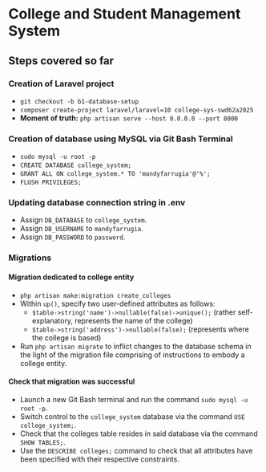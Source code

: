 # College and Student Management System 
## Steps covered so far

### Creation of Laravel project
- ```git checkout -b b1-database-setup```
- ```composer create-project laravel/laravel=10 college-sys-swd62a2025```
- **Moment of truth:** ```php artisan serve --host 0.0.0.0 --port 8000```

### Creation of database using MySQL via Git Bash Terminal
- ```sudo mysql -u root -p```
- ```CREATE DATABASE college_system;```
- ```GRANT ALL ON college_system.* TO 'mandyfarrugia'@'%';```
- ```FLUSH PRIVILEGES;```

### Updating database connection string in .env
- Assign ```DB_DATABASE``` to ```college_system```.
- Assign ```DB_USERNAME``` to ```mandyfarrugia```.
- Assign ```DB_PASSWORD``` to ```password```.

### Migrations
#### Migration dedicated to college entity
- ```php artisan make:migration create_colleges```
- Within ```up()```, specify two user-defined attributes as follows:
    - ```$table->string('name')->nullable(false)->unique();``` (rather self-explanatory, represents the name of the college)
    - ```$table->string('address')->nullable(false);``` (represents where the college is based)
- Run ```php artisan migrate``` to inflict changes to the database schema in the light of the migration file comprising of instructions to embody a college entity.

#### Check that migration was successful
- Launch a new Git Bash terminal and run the command ```sudo mysql -u root -p```.
- Switch control to the ```college_system``` database via the command ```USE college_system;```.
- Check that the colleges table resides in said database via the command ```SHOW TABLES;```.
- Use the ```DESCRIBE colleges;``` command to check that all attributes have been specified with their respective constraints.